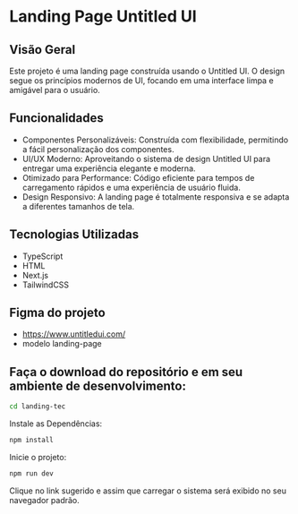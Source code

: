 # Landing Page Untitled UI

## Visão Geral

Este projeto é uma landing page construída usando o Untitled UI. O design segue os princípios modernos de UI, focando em uma interface limpa e amigável para o usuário.

## Funcionalidades

- Componentes Personalizáveis: Construída com flexibilidade, permitindo a fácil personalização dos componentes.
- UI/UX Moderno: Aproveitando o sistema de design Untitled UI para entregar uma experiência elegante e moderna.
- Otimizado para Performance: Código eficiente para tempos de carregamento rápidos e uma experiência de usuário fluida.
- Design Responsivo: A landing page é totalmente responsiva e se adapta a diferentes tamanhos de tela.

## Tecnologias Utilizadas

- TypeScript
- HTML
- Next.js
- TailwindCSS

## Figma do projeto

- https://www.untitledui.com/
- modelo landing-page

## Faça o download do repositório e em seu ambiente de desenvolvimento:

```bash
cd landing-tec
```

Instale as Dependências:

```bash
npm install
```

Inicie o projeto:

```bash
npm run dev
```

Clique no link sugerido e assim que carregar o sistema será exibido no seu navegador padrão.

